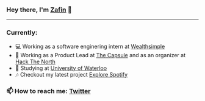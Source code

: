 ### Hey there, I'm [Zafin](https://zafinhassan.com) 👋
---


### Currently:
- 💻  Working as a software enginering intern at [Wealthsimple](https://wealthsimple.com)
- 🔭  Working as a Product Lead at [The Capsule](https://readthecapsule.com/ref/MF5MLXooTK) and as an organizer at [Hack The North](https://hackthenorth.com)
- 🏫  Studying at [University of Waterloo](https://www.uwaterloo.ca/)
- 🎶 Checkout my latest project [Explore Spotify](https://explorespotify.com)

### 📫  How to reach me: [Twitter](https://twitter.com/zafinhassan)

